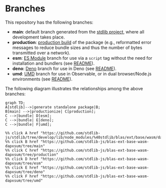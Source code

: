 <!--

@license Apache-2.0

Copyright (c) 2022 The Stdlib Authors.

Licensed under the Apache License, Version 2.0 (the "License");
you may not use this file except in compliance with the License.
You may obtain a copy of the License at

    http://www.apache.org/licenses/LICENSE-2.0

Unless required by applicable law or agreed to in writing, software
distributed under the License is distributed on an "AS IS" BASIS,
WITHOUT WARRANTIES OR CONDITIONS OF ANY KIND, either express or implied.
See the License for the specific language governing permissions and
limitations under the License.

-->

# Branches

This repository has the following branches:

-   **main**: default branch generated from the [stdlib project][stdlib-url], where all development takes place.
-   **production**: [production build][production-url] of the package (e.g., reformatted error messages to reduce bundle sizes and thus the number of bytes transmitted over a network).
-   **esm**: [ES Module][esm-url] branch for use via a `script` tag without the need for installation and bundlers (see [README][esm-readme]).
-   **deno**: [Deno][deno-url] branch for use in Deno (see [README][deno-readme]).
-   **umd**: [UMD][umd-url] branch for use in Observable, or in dual browser/Node.js environments (see [README][umd-readme]).

The following diagram illustrates the relationships among the above branches:

```mermaid
graph TD;
A[stdlib]-->|generate standalone package|B;
B[main] -->|productionize| C[production];
C -->|bundle| D[esm];
C -->|bundle| E[deno];
C -->|bundle| F[umd];

%% click A href "https://github.com/stdlib-js/stdlib/tree/develop/lib/node_modules/%40stdlib/blas/ext/base/wasm/dapxsum"
%% click B href "https://github.com/stdlib-js/blas-ext-base-wasm-dapxsum/tree/main"
%% click C href "https://github.com/stdlib-js/blas-ext-base-wasm-dapxsum/tree/production"
%% click D href "https://github.com/stdlib-js/blas-ext-base-wasm-dapxsum/tree/esm"
%% click E href "https://github.com/stdlib-js/blas-ext-base-wasm-dapxsum/tree/deno"
%% click F href "https://github.com/stdlib-js/blas-ext-base-wasm-dapxsum/tree/umd"
```

[stdlib-url]: https://github.com/stdlib-js/stdlib/tree/develop/lib/node_modules/%40stdlib/blas/ext/base/wasm/dapxsum
[production-url]: https://github.com/stdlib-js/blas-ext-base-wasm-dapxsum/tree/production
[deno-url]: https://github.com/stdlib-js/blas-ext-base-wasm-dapxsum/tree/deno
[deno-readme]: https://github.com/stdlib-js/blas-ext-base-wasm-dapxsum/blob/deno/README.md
[umd-url]: https://github.com/stdlib-js/blas-ext-base-wasm-dapxsum/tree/umd
[umd-readme]: https://github.com/stdlib-js/blas-ext-base-wasm-dapxsum/blob/umd/README.md
[esm-url]: https://github.com/stdlib-js/blas-ext-base-wasm-dapxsum/tree/esm
[esm-readme]: https://github.com/stdlib-js/blas-ext-base-wasm-dapxsum/blob/esm/README.md